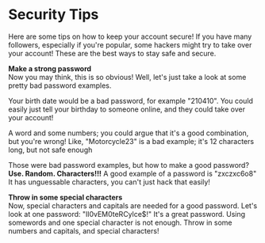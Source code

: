 # Security Tips
Here are some tips on how to keep your account secure!
If you have many followers, especially if you're popular,
some hackers might try to take over your account!
These are the best ways to stay safe and secure.

**Make a strong password**<br>
Now you may think, this is so obvious!
Well, let's just take a look at some pretty bad password examples.

Your birth date would be a bad password, for example "210410".
You could easily just tell your birthday to someone online, and they could take over your account!

A word and some numbers; you could argue that it's a good combination, but you're wrong!
Like, "Motorcycle23" is a bad example; it's 12 characters long, but not safe enough

Those were bad password examples, but how to make a good password?<br>
**Use. Random. Characters!!!**
A good example of a password is "zxczxc6o8"<br>
It has unguessable characters, you can't just hack that easily!

**Throw in some special characters**<br>
Now, special characters and capitals are needed for a good password.
Let's look at one password: "Il0vEM0teRCylce$!"
It's a great password. Using somewords and one special character is not enough. Throw in some numbers and capitals, and special characters!
